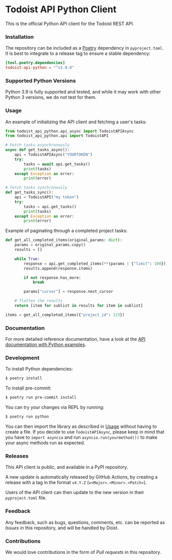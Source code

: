 # Todoist API Python Client

This is the official Python API client for the Todoist REST API.

### Installation

The repository can be included as a [Poetry](https://python-poetry.org/) dependency in `pyproject.toml`.
It is best to integrate to a release tag to ensure a stable dependency:

```toml
[tool.poetry.dependencies]
todoist-api-python = "^v2.0.0"
```

### Supported Python Versions

Python 3.9 is fully supported and tested, and while it may work with other Python 3 versions, we do not test for them.

### Usage

An example of initializing the API client and fetching a user's tasks:

```python
from todoist_api_python.api_async import TodoistAPIAsync
from todoist_api_python.api import TodoistAPI

# Fetch tasks asynchronously
async def get_tasks_async():
    api = TodoistAPIAsync("YOURTOKEN")
    try:
        tasks = await api.get_tasks()
        print(tasks)
    except Exception as error:
        print(error)

# Fetch tasks synchronously
def get_tasks_sync():
    api = TodoistAPI("my token")
    try:
        tasks = api.get_tasks()
        print(tasks)
    except Exception as error:
        print(error)
```

Example of paginating through a completed project tasks:

```python
def get_all_completed_items(original_params: dict):
    params = original_params.copy()
    results = []

    while True:
        response = api.get_completed_items(**(params | {"limit": 100}))
        results.append(response.items)

        if not response.has_more:
            break

        params["cursor"] = response.next_cursor

    # flatten the results
    return [item for sublist in results for item in sublist]

items = get_all_completed_items({"project_id": 123})
```

### Documentation

For more detailed reference documentation, have a look at the [API documentation with Python examples](https://developer.todoist.com/rest/v2/?python).

### Development

To install Python dependencies:

```sh
$ poetry install
```

To install pre-commit:

```sh
$ poetry run pre-commit install
```

You can try your changes via REPL by running:

```sh
$ poetry run python
```

You can then import the library as described in [Usage](#usage) without having to create a file.
If you decide to use `TodoistAPIAsync`, please keep in mind that you have to `import asyncio`
and run `asyncio.run(yourmethod())` to make your async methods run as expected.

### Releases

This API client is public, and available in a PyPI repository.

A new update is automatically released by GitHub Actions, by creating a release with a tag in the format `vX.Y.Z` (`v<Major>.<Minor>.<Patch>`).

Users of the API client can then update to the new version in their `pyproject.toml` file.

### Feedback

Any feedback, such as bugs, questions, comments, etc. can be reported as *Issues* in this repository, and will be handled by Doist.

### Contributions

We would love contributions in the form of *Pull requests* in this repository.
